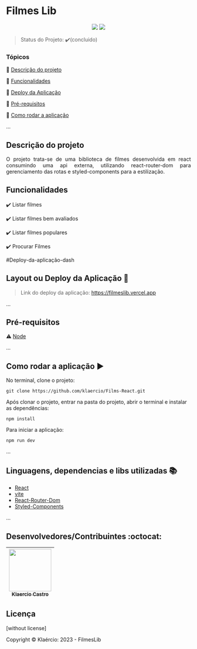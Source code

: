 <h1>Filmes Lib</h1> 

<p align="center">
  <img src="https://img.shields.io/static/v1?label=react&message=framework&color=blue&style=for-the-badge&logo=REACT"/>
  <img src="http://img.shields.io/static/v1?label=STATUS&message=CONCLUIDO&color=GREEN&style=for-the-badge"/>
</p>

> Status do Projeto: :heavy_check_mark:(concluido)

### Tópicos 

:small_blue_diamond: [Descrição do projeto](#descrição-do-projeto)

:small_blue_diamond: [Funcionalidades](#funcionalidades)

:small_blue_diamond: [Deploy da Aplicação](#deploy-da-aplicação-dash)

:small_blue_diamond: [Pré-requisitos](#pré-requisitos)

:small_blue_diamond: [Como rodar a aplicação](#como-rodar-a-aplicação-arrow_forward)

... 

## Descrição do projeto 

<p align="justify">
   O projeto trata-se de uma biblioteca de filmes desenvolvida em react consumindo uma api externa, utilizando react-router-dom para gerenciamento das rotas e styled-components para a estilização.
</p>

## Funcionalidades

:heavy_check_mark: Listar filmes  

:heavy_check_mark: Listar filmes bem avaliados  

:heavy_check_mark: Listar filmes populares

:heavy_check_mark: Procurar Filmes  

#Deploy-da-aplicação-dash

## Layout ou Deploy da Aplicação :dash:

> Link do deploy da aplicação: <a href="https://filmeslib.vercel.app" target="__blank">https://filmeslib.vercel.app</a>

... 


## Pré-requisitos

:warning: [Node](https://nodejs.org/en/download/)

...

## Como rodar a aplicação :arrow_forward:

No terminal, clone o projeto: 

```
git clone https://github.com/klaercio/Films-React.git
```
Após clonar o projeto, entrar na pasta do projeto, abrir o terminal e instalar as dependências:

```
npm install
```
Para iniciar a aplicação:

```
npm run dev
```

... 

## Linguagens, dependencias e libs utilizadas :books:

- [React](https://pt-br.reactjs.org/docs/create-a-new-react-app.html)
- [vite](https://vitejs.dev)
- [React-Router-Dom](https://www.npmjs.com/package/react-router-dom)
- [Styled-Components](https://styled-components.com)

...

## Desenvolvedores/Contribuintes :octocat:

| [<img src="https://github.com/klaercio.png" width=115><br><sub>Klaercio Castro</sub>](https://github.com/Diana-ops) |  
| :---:

## Licença 

[without license]

Copyright ©️ Klaércio: 2023 - FilmesLib
